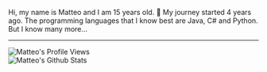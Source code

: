 Hi, my name is Matteo and I am 15 years old. 👋
My journey started 4 years ago. The programming languages that I know best are Java, C# and Python. But I know many more... 

---

<img align="left" alt="Matteo's Profile Views" src="https://komarev.com/ghpvc/?username=Matteo-Code&color=blue">
<br>
<img align="left" alt="Matteo's Github Stats" src="https://github-readme-stats.vercel.app/api?username=Matteo-Code&show_icons=true&hide_border=true&bg_color=000" />

<!--
**Matteo-Code/Matteo-Code** is a ✨ _special_ ✨ repository because its `README.md` (this file) appears on your GitHub profile.

Here are some ideas to get you started:

- 🔭 I’m currently working on ...
- 🌱 I’m currently learning ...
- 👯 I’m looking to collaborate on ...
- 🤔 I’m looking for help with ...
- 💬 Ask me about ...
- 📫 How to reach me: ...
- 😄 Pronouns: ...
- ⚡ Fun fact: ...
-->
